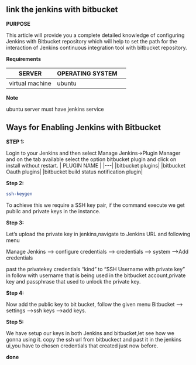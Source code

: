 ## link the jenkins with bitbucket

**PURPOSE**

This article will provide you a complete detailed knowledge of configuring Jenkins with Bitbucket repository which will help to set the path for the interaction of Jenkins continuous integration tool with bitbucket repository.


**Requirements**

| SERVER | OPERATING SYSTEM | |
| --- | --- | --- |
| virtual machine | ubuntu |

**Note**

ubuntu server must have jenkins service

## Ways for Enabling Jenkins with Bitbucket

**STEP 1:**

Login to your Jenkins and then select Manage Jenkins->Plugin Manager and on the tab available select the option bitbucket plugin and click on install without restart.
| PLUGIN NAME |
|---|
|bitbucket plugins|
|bitbucket Oauth plugins|
|bitbucket build status notification plugin|

**Step 2:**
```bash
ssh-keygen
```
To achieve this we require a SSH key pair, if the command execute we get pubilc and private keys in the instance.

**Step 3:**

Let’s upload the private key in jenkins,navigate to Jenkins URL and following menu

Manage Jenkins –> configure credentials –> credentials –> system –>Add credentials

past the privatekey credentials “kind” to “SSH Username with private key” in follow with username that is being used in the bitbucket account,private key and passphrase that used to unlock the private key.

**Step 4:**

Now add the public key to bit bucket,
follow the given menu
Bitbucket –> settings –>ssh keys –>add keys.

**Step 5:**

We have setup our keys in both Jenkins and bitbucket,let see how we gonna using it.
copy the ssh url from bitbuckect and past it in the jenkins ui,you have to chosen credentials that created just now before.


**done**




